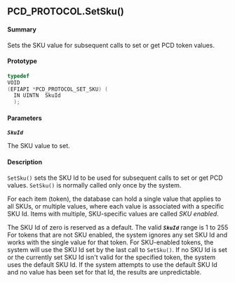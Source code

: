 <!--- @file
  PCD_PROTOCOL.SetSku()

  Copyright (c) 2009-2017, Intel Corporation. All rights reserved.<BR>

  Redistribution and use in source (original document form) and 'compiled'
  forms (converted to PDF, epub, HTML and other formats) with or without
  modification, are permitted provided that the following conditions are met:

  1) Redistributions of source code (original document form) must retain the
     above copyright notice, this list of conditions and the following
     disclaimer as the first lines of this file unmodified.

  2) Redistributions in compiled form (transformed to other DTDs, converted to
     PDF, epub, HTML and other formats) must reproduce the above copyright
     notice, this list of conditions and the following disclaimer in the
     documentation and/or other materials provided with the distribution.

  THIS DOCUMENTATION IS PROVIDED BY TIANOCORE PROJECT "AS IS" AND ANY EXPRESS OR
  IMPLIED WARRANTIES, INCLUDING, BUT NOT LIMITED TO, THE IMPLIED WARRANTIES OF
  MERCHANTABILITY AND FITNESS FOR A PARTICULAR PURPOSE ARE DISCLAIMED. IN NO
  EVENT SHALL TIANOCORE PROJECT  BE LIABLE FOR ANY DIRECT, INDIRECT, INCIDENTAL,
  SPECIAL, EXEMPLARY, OR CONSEQUENTIAL DAMAGES (INCLUDING, BUT NOT LIMITED TO,
  PROCUREMENT OF SUBSTITUTE GOODS OR SERVICES; LOSS OF USE, DATA, OR PROFITS;
  OR BUSINESS INTERRUPTION) HOWEVER CAUSED AND ON ANY THEORY OF LIABILITY,
  WHETHER IN CONTRACT, STRICT LIABILITY, OR TORT (INCLUDING NEGLIGENCE OR
  OTHERWISE) ARISING IN ANY WAY OUT OF THE USE OF THIS DOCUMENTATION, EVEN IF
  ADVISED OF THE POSSIBILITY OF SUCH DAMAGE.

-->

## PCD_PROTOCOL.SetSku()

#### Summary

Sets the SKU value for subsequent calls to set or get PCD token values.

#### Prototype

```c
typedef
VOID
(EFIAPI *PCD_PROTOCOL_SET_SKU) (
  IN UINTN  SkuId
  );
```

#### Parameters

**_`SkuId`_**

The SKU value to set.

#### Description

`SetSku()` sets the SKU Id to be used for subsequent calls to set or get PCD
values. `SetSku()` is normally called only once by the system.

For each item (token), the database can hold a single value that applies to all
SKUs, or multiple values, where each value is associated with a specific SKU
Id. Items with multiple, SKU-specific values are called _SKU enabled_.

The SKU Id of zero is reserved as a default. The valid **_`SkuId`_** range is 1
to 255 For tokens that are not SKU enabled, the system ignores any set SKU Id
and works with the single value for that token. For SKU-enabled tokens, the
system will use the SKU Id set by the last call to `SetSku()`. If no SKU Id is
set or the currently set SKU Id isn't valid for the specified token, the system
uses the default SKU Id. If the system attempts to use the default SKU Id and
no value has been set for that Id, the results are unpredictable.
